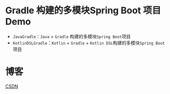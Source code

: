 # Gradle 构建的多模块Spring Boot 项目 Demo

- `JavaGradle`：`Java` + `Gradle` 构建的多模块`Spring Boot`项目
- `KotlinDSLGradle`：`Kotlin` + `Gradle` + `Kotlin DSL`构建的多模块`Spring Boot`项目

# 博客

[CSDN](https://blog.csdn.net/qq_27525611/article/details/114291267)
